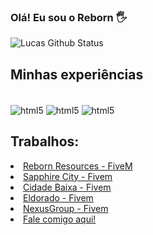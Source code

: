 ### Olá! Eu sou o Reborn 🖐️

![Lucas Github Status](https://github-readme-stats.vercel.app/api?username=RebornRS&show_icons=true&theme=radical)

## Minhas experiências
<div style="display:inline_block"><br/>
<img align="center" alt="html5" href="https://discord.gg/2akbRkJtCt" src="https://img.shields.io/badge/Lua-2C2D72?style=for-the-badge&logo=lua&logoColor=white">
<img align="center" alt="html5" href="https://discord.gg/2akbRkJtCt" src="https://img.shields.io/badge/JavaScript-323330?style=for-the-badge&logo=javascript&logoColor=F7DF1E">
<img align="center" alt="html5" href="https://discord.gg/2akbRkJtCt" src="https://img.shields.io/badge/PHP-777BB4?style=for-the-badge&logo=php&logoColor=white">


## Trabalhos:
<li><a href="https://discord.gg/nfNE8ZNBZA" rel="nofollow">Reborn Resources - FiveM</a><br></li>
<li><a href="#" rel="nofollow">Sapphire City - Fivem</a><br></li>
<li><a href="#" rel="nofollow">Cidade Baixa - Fivem</a><br></li>
<li><a href="#" rel="nofollow">Eldorado - Fivem</a><br></li>
<li><a href="#" rel="nofollow">NexusGroup - Fivem</a><br></li>
<li><a href="https://github.com/RebornRS/RebornRS/issues" rel="nofollow">Fale comigo aqui!</a><br></li>
